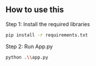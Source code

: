## How to use this

Step 1: Install the required libraries 
```bash
pip install -r requirements.txt
```

Step 2: Run App.py
```bash
python .\\app.py
```

